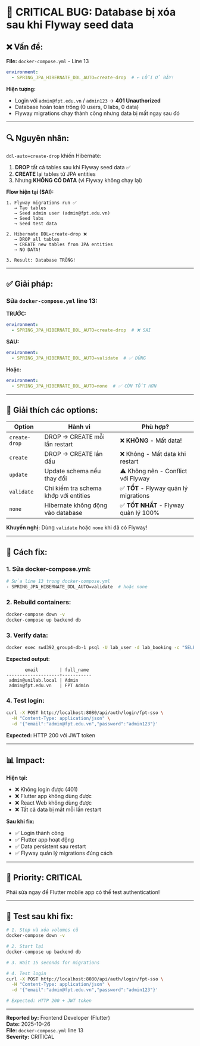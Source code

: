 # 🚨 CRITICAL BUG: Database bị xóa sau khi Flyway seed data

## ❌ **Vấn đề:**

**File:** `docker-compose.yml` - Line 13

```yaml
environment:
  - SPRING_JPA_HIBERNATE_DDL_AUTO=create-drop  # ← LỖI Ở ĐÂY!
```

**Hiện tượng:**
- Login với `admin@fpt.edu.vn` / `admin123` → **401 Unauthorized**
- Database hoàn toàn trống (0 users, 0 labs, 0 data)
- Flyway migrations chạy thành công nhưng data bị mất ngay sau đó

---

## 🔍 **Nguyên nhân:**

`ddl-auto=create-drop` khiến Hibernate:
1. **DROP** tất cả tables sau khi Flyway seed data ✅
2. **CREATE** lại tables từ JPA entities
3. Nhưng **KHÔNG CÓ DATA** (vì Flyway không chạy lại)

**Flow hiện tại (SAI):**
```
1. Flyway migrations run ✅
   → Tạo tables
   → Seed admin user (admin@fpt.edu.vn)
   → Seed labs
   → Seed test data

2. Hibernate DDL=create-drop ❌
   → DROP all tables
   → CREATE new tables from JPA entities
   → NO DATA!

3. Result: Database TRỐNG!
```

---

## ✅ **Giải pháp:**

### **Sửa `docker-compose.yml` line 13:**

**TRƯỚC:**
```yaml
environment:
  - SPRING_JPA_HIBERNATE_DDL_AUTO=create-drop  # ❌ SAI
```

**SAU:**
```yaml
environment:
  - SPRING_JPA_HIBERNATE_DDL_AUTO=validate  # ✅ ĐÚNG
```

**Hoặc:**
```yaml
environment:
  - SPRING_JPA_HIBERNATE_DDL_AUTO=none  # ✅ CÒN TỐT HƠN
```

---

## 🎯 **Giải thích các options:**

| Option | Hành vi | Phù hợp? |
|--------|---------|----------|
| `create-drop` | DROP → CREATE mỗi lần restart | ❌ **KHÔNG** - Mất data! |
| `create` | DROP → CREATE lần đầu | ❌ Không - Mất data khi restart |
| `update` | Update schema nếu thay đổi | ⚠️ Không nên - Conflict với Flyway |
| `validate` | Chỉ kiểm tra schema khớp với entities | ✅ **TỐT** - Flyway quản lý migrations |
| `none` | Hibernate không động vào database | ✅ **TỐT NHẤT** - Flyway quản lý 100% |

**Khuyến nghị:** Dùng `validate` hoặc `none` khi đã có Flyway!

---

## 🚀 **Cách fix:**

### **1. Sửa docker-compose.yml:**
```bash
# Sửa line 13 trong docker-compose.yml
- SPRING_JPA_HIBERNATE_DDL_AUTO=validate  # hoặc none
```

### **2. Rebuild containers:**
```bash
docker-compose down -v
docker-compose up backend db
```

### **3. Verify data:**
```bash
docker exec swd392_group4-db-1 psql -U lab_user -d lab_booking -c "SELECT email, full_name FROM users;"
```

**Expected output:**
```
       email        | full_name 
--------------------+-----------
 admin@unilab.local | Admin
 admin@fpt.edu.vn   | FPT Admin
```

### **4. Test login:**
```bash
curl -X POST http://localhost:8080/api/auth/login/fpt-sso \
  -H "Content-Type: application/json" \
  -d '{"email":"admin@fpt.edu.vn","password":"admin123"}'
```

**Expected:** HTTP 200 với JWT token

---

## 📊 **Impact:**

**Hiện tại:**
- ❌ Không login được (401)
- ❌ Flutter app không dùng được
- ❌ React Web không dùng được
- ❌ Tất cả data bị mất mỗi lần restart

**Sau khi fix:**
- ✅ Login thành công
- ✅ Flutter app hoạt động
- ✅ Data persistent sau restart
- ✅ Flyway quản lý migrations đúng cách

---

## 🎯 **Priority: CRITICAL**

Phải sửa ngay để Flutter mobile app có thể test authentication!

---

## 📝 **Test sau khi fix:**

```bash
# 1. Stop và xóa volumes cũ
docker-compose down -v

# 2. Start lại
docker-compose up backend db

# 3. Wait 15 seconds for migrations

# 4. Test login
curl -X POST http://localhost:8080/api/auth/login/fpt-sso \
  -H "Content-Type: application/json" \
  -d '{"email":"admin@fpt.edu.vn","password":"admin123"}'

# Expected: HTTP 200 + JWT token
```

---

**Reported by:** Frontend Developer (Flutter)  
**Date:** 2025-10-26  
**File:** `docker-compose.yml` line 13  
**Severity:** CRITICAL



